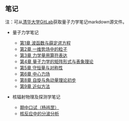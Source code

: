 ## 笔记

注：可从[清华大学GitLab](https://git.tsinghua.edu.cn/qianhy23/quantum-mechanics-notes)获取量子力学笔记markdown源文件。

- 量子力学笔记
  - [第1章 波函数与薛定谔方程](./量子力学/第1章%20波函数与薛定谔方程.md)
  - [第2章 一维势场中的粒子](./量子力学/第2章%20一维势场中的粒子.md)
  - [第3章 力学量用算符表达](./量子力学/第3章%20力学量用算符表达.md)
  - [第4章 量子力学的矩阵形式与表象理论](./量子力学/第4章%20量子力学的矩阵形式与表象理论.md) 
  - [第5章 守恒量与对称性](./量子力学/第5章%20守恒量与对称性.md)
  - [第6章 中心力场](./量子力学/第6章%20中心力场.md)
  - [第8章 自旋与角动量理论初步](./量子力学/第8章%20自旋与角动量理论初步.md)
  - [第9章 近似方法](./量子力学/第9章%20近似方法.md)

- 核辐射物理及探测学笔记
  - [期中口试（杨祎罡）](./核辐射物理及探测学/期中口试（杨祎罡）.md)
  - [核反应中的分波分析](./核辐射物理及探测学/核反应中的分波分析.md)